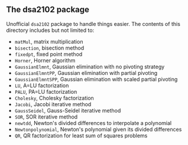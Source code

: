## The dsa2102 package

Unofficial `dsa2102` package to handle things easier.
The contents of this directory includes but not limited to:
- `matMul`, matrix multiplication
- `bisection`, bisection method
- `fixedpt`, fixed point method
- `Horner`, Horner algorithm
- `GaussianElmnt`, Gaussian elimination with no pivoting strategy
- `GaussianElmntPP`, Gaussian elimination with partial pivoting
- `GaussianElmntSPP`, Gaussian elimination with scaled partial pivoting
- `LU`, A=LU factorization
- `PALU`, PA=LU factorization
- `Cholesky`, Cholesky factorization
- `Jacobi`, Jacobi iterative method
- `GaussSeidel`, Gauss-Seidel iterative method
- `SOR`, SOR iterative method
- `newtdd`, Newton's divided differences to interpolate a polynomial
- `Newtonpolynomial`, Newton's polynomial given its divided differences
- `QR`, QR factorization for least sum of squares problems